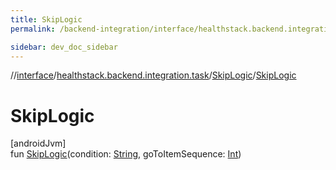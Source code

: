 ```yaml
---
title: SkipLogic
permalink: /backend-integration/interface/healthstack.backend.integration.task/-skip-logic/-skip-logic.html

sidebar: dev_doc_sidebar
---
```

//[interface](../../../index.html)/[healthstack.backend.integration.task](../index.html)/[SkipLogic](index.html)/[SkipLogic](-skip-logic.html)



# SkipLogic



[androidJvm]\
fun [SkipLogic](-skip-logic.html)(condition: [String](https://kotlinlang.org/api/latest/jvm/stdlib/kotlin/-string/index.html), goToItemSequence: [Int](https://kotlinlang.org/api/latest/jvm/stdlib/kotlin/-int/index.html))




